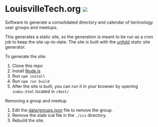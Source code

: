 # LouisvilleTech.org [<img src="http://slackin.louisvilletech.org/badge.jpg">](http://slackin.louisvilletech.org)

Software to generate a consolidated directory and calendar of technology user groups and meetups.

This generates a static site, so the generation is meant to be run as a cron job to keep the site up-to-date. The site is built with the [unfold](https://github.com/ericlathrop/unfold) static site generator.

To generate the site:

1. Clone this repo
2. Install [Node.js](http://nodejs.org/)
3. Run `npm install`
4. Run `npm run build`
5. After the site is built, you can run it in your browser by opening `index.html` located in `/dest/` 

Removing a group and meetup
1. Edit the [data/groups.json](https://github.com/louisvilletech/louisvilletech.org/blob/master/data/groups.json) file to remove the group.
2. Remove the stale ical file in the `./ics` directory.
3. Rebuild the site.
